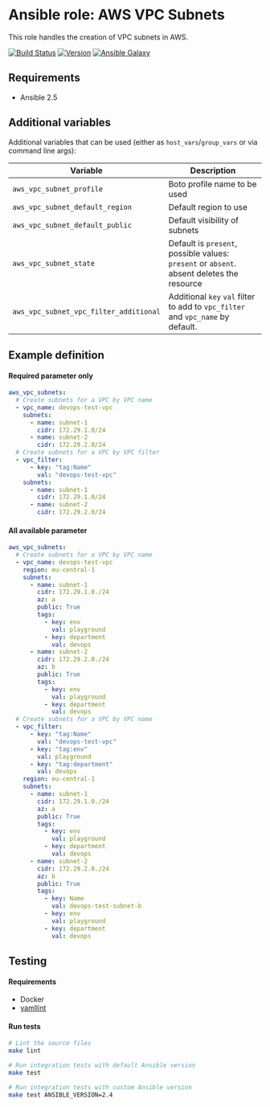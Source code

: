 # Ansible role: AWS VPC Subnets

This role handles the creation of VPC subnets in AWS.

[![Build Status](https://travis-ci.org/Flaconi/ansible-role-aws-vpc-subnet.svg?branch=master)](https://travis-ci.org/Flaconi/ansible-role-aws-vpc-subnet)
[![Version](https://img.shields.io/github/tag/Flaconi/ansible-role-aws-vpc-subnet.svg)](https://github.com/Flaconi/ansible-role-aws-vpc-subnet/tags)
[![Ansible Galaxy](https://img.shields.io/ansible/role/d/25921.svg)](https://galaxy.ansible.com/Flaconi/aws-vpc-subnet/)

## Requirements

* Ansible 2.5


## Additional variables

Additional variables that can be used (either as `host_vars`/`group_vars` or via command line args):

| Variable                               | Description                     |
|----------------------------------------|---------------------------------|
| `aws_vpc_subnet_profile`               | Boto profile name to be used    |
| `aws_vpc_subnet_default_region`        | Default region to use           |
| `aws_vpc_subnet_default_public`        | Default visibility of subnets   |
| `aws_vpc_subnet_state`        | Default is `present`, possible values: `present` or `absent`. absent deletes the resource        |
| `aws_vpc_subnet_vpc_filter_additional` | Additional `key` `val` filter to add to `vpc_filter` and `vpc_name` by default. |

## Example definition

#### Required parameter only

```yml
aws_vpc_subnets:
  # Create subnets for a VPC by VPC name
  - vpc_name: devops-test-vpc
    subnets:
      - name: subnet-1
        cidr: 172.29.1.0/24
      - name: subnet-2
        cidr: 172.29.2.0/24
  # Create subnets for a VPC by VPC filter
  - vpc_filter:
      - key: "tag:Name"
        val: "devops-test-vpc"
    subnets:
      - name: subnet-1
        cidr: 172.29.1.0/24
      - name: subnet-2
        cidr: 172.29.2.0/24
```

#### All available parameter
```yml
aws_vpc_subnets:
  # Create subnets for a VPC by VPC name
  - vpc_name: devops-test-vpc
    region: eu-central-1
    subnets:
      - name: subnet-1
        cidr: 172.29.1.0./24
        az: a
        public: True
        tags:
          - key: env
            val: playground
          - key: department
            val: devops
      - name: subnet-2
        cidr: 172.29.2.0./24
        az: b
        public: True
        tags:
          - key: env
            val: playground
          - key: department
            val: devops
  # Create subnets for a VPC by VPC name
  - vpc_filter:
      - key: "tag:Name"
        val: "devops-test-vpc"
      - key: "tag:env"
        val: playground
      - key: "tag:department"
        val: devops
    region: eu-central-1
    subnets:
      - name: subnet-1
        cidr: 172.29.1.0./24
        az: a
        public: True
        tags:
          - key: env
            val: playground
          - key: department
            val: devops
      - name: subnet-2
        cidr: 172.29.2.0./24
        az: b
        public: True
        tags:
          - key: Name
            val: devops-test-subnet-b
          - key: env
            val: playground
          - key: department
            val: devops
```


## Testing

#### Requirements

* Docker
* [yamllint](https://github.com/adrienverge/yamllint)

#### Run tests

```bash
# Lint the source files
make lint

# Run integration tests with default Ansible version
make test

# Run integration tests with custom Ansible version
make test ANSIBLE_VERSION=2.4
```
